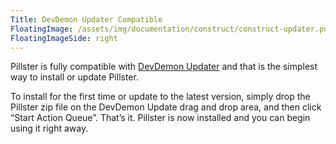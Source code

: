 ```yaml
---
Title: DevDemon Updater Compatible
FloatingImage: /assets/img/documentation/construct/construct-updater.png
FloatingImageSide: right
---
```


Pillster is fully compatible with [DevDemon Updater](http://www.devdemon.com/expressionengine-addons/updater) and that is the simplest way to install or update Pillster.

To install for the first time or update to the latest version, simply drop the Pillster zip file on the DevDemon Update drag and drop area, and then click “Start Action Queue”. That’s it. Pillster is now installed and you can begin using it right away.
